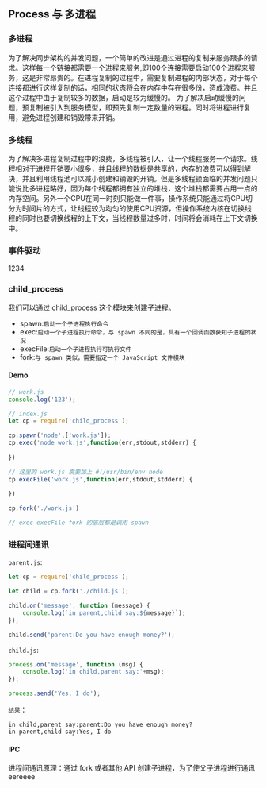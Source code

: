 ## Process 与 多进程

### 多进程
为了解决同步架构的并发问题，一个简单的改进是通过进程的复制来服务跟多的请求。这样每一个链接都需要一个进程来服务,即100个连接需要启动100个进程来服务，这是非常昂贵的。在进程复制的过程中，需要复制进程的内部状态，对于每个连接都进行这样复制的话，相同的状态将会在内存中存在很多份，造成浪费。并且这个过程中由于复制较多的数据，启动是较为缓慢的。
为了解决启动缓慢的问题，预复制被引入到服务模型，即预先复制一定数量的进程。同时将进程进行复用，避免进程创建和销毁带来开销。

### 多线程
为了解决多进程复制过程中的浪费，多线程被引入，让一个线程服务一个请求。线程相对于进程开销要小很多，并且线程的数据是共享的，内存的浪费可以得到解决，并且利用线程池可以减小创建和销毁的开销。但是多线程锁面临的并发问题只能说比多进程略好，因为每个线程都拥有独立的堆栈，这个堆栈都需要占用一点的内存空间。另外一个CPU在同一时刻只能做一件事，操作系统只能通过将CPU切分为时间片的方式，让线程较为均匀的使用CPU资源，但操作系统内核在切换线程的同时也要切换线程的上下文，当线程数量过多时，时间将会消耗在上下文切换中。

### 事件驱动
1234


### child_process
我们可以通过 child_process 这个模块来创建子进程。

* spawn:`启动一个子进程执行命令`
* exec:`启动一个子进程执行命令，与 spawn 不同的是，具有一个回调函数获知子进程的状况`
* execFile:`启动一个子进程执行可执行文件`
* fork:`与 spawn 类似，需要指定一个 JavaScript 文件模块`

#### Demo
```javascript
// work.js
console.log('123');

// index.js
let cp = require('child_process');

cp.spawn('node',['work.js']);
cp.exec('node work.js',function(err,stdout,stdderr) {
  
})

// 这里的 work.js 需要加上 #!/usr/bin/env node
cp.execFile('work.js',function(err,stdout,stdderr) {
  
})

cp.fork('./work.js')

// exec execFile fork 的底层都是调用 spawn

```

### 进程间通讯
`parent.js`:
```javascript
let cp = require('child_process');

let child = cp.fork('./child.js');

child.on('message', function (message) {
    console.log(`in parent,child say:${message}`);
});

child.send('parent:Do you have enough money?');

```

`child.js`:
```javascript
process.on('message', function (msg) {
    console.log('in child,parent say:'+msg);
});

process.send('Yes, I do');
```
`结果`：
```
in child,parent say:parent:Do you have enough money?
in parent,child say:Yes, I do
```

#### IPC
进程间通讯原理：通过 fork 或者其他 API 创建子进程，为了使父子进程进行通讯
eereeee                                                     
